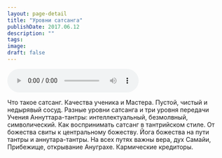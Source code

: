 ```yaml
---
layout: page-detail
title: "Уровни сатсанга"
publishDate: 2017.06.12
description: ""
tags:
image:
draft: false
---
```


<audio title="2017.06.12 - Уровни сатсанга.mp3" src="/upload/iblock/712/71292a5b6ff5bbd59ef01cb14c522836.mp3" controls=""></audio>

 Что такое сатсанг. Качества ученика и Мастера. Пустой, чистый и недырявый сосуд. Разные уровни сатсанга и три уровня передачи Учения Аннуттара-тантры: интеллектуальный, безмолвный, символический. Как воспринимать сатсанг в тантрийском стиле. От божества свиты к центральному божеству. Йога божества на пути тантры и аннутара-тантры. На всех путях важны вера, дух Самайи, Прибежище, открывание Ануграхе. Кармические кредиторы. 

  
